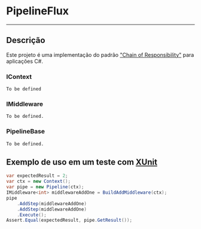 # PipelineFlux

----------

## Descrição

Este projeto é uma implementação do padrão ["Chain of Responsibility"]([https://link](https://refactoring.guru/design-patterns/chain-of-responsibility)) para aplicações C#.

### IContext

    To be defined

### IMiddleware

    To be defined.

### PipelineBase

    To be defined.

## Exemplo de uso em um teste com [XUnit]([https://link](https://xunit.net))

```C#
var expectedResult = 2;
var ctx = new Context();
var pipe = new Pipeline(ctx);
IMiddleware<int> middlewareAddOne = BuildAddMiddleware(ctx);
pipe
    .AddStep(middlewareAddOne)
    .AddStep(middlewareAddOne)
    .Execute();
Assert.Equal(expectedResult, pipe.GetResult());
```

